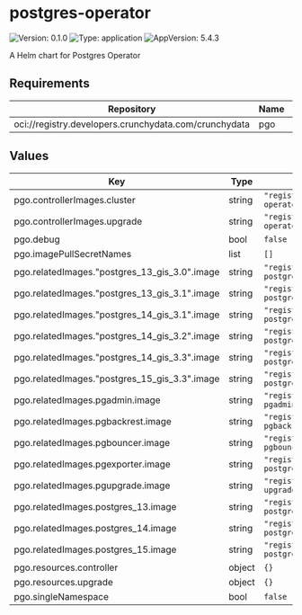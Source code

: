 # postgres-operator

![Version: 0.1.0](https://img.shields.io/badge/Version-0.1.0-informational?style=flat-square) ![Type: application](https://img.shields.io/badge/Type-application-informational?style=flat-square) ![AppVersion: 5.4.3](https://img.shields.io/badge/AppVersion-5.4.3-informational?style=flat-square)

A Helm chart for Postgres Operator

## Requirements

| Repository | Name | Version |
|------------|------|---------|
| oci://registry.developers.crunchydata.com/crunchydata | pgo | 5.4.3 |

## Values

| Key | Type | Default | Description |
|-----|------|---------|-------------|
| pgo.controllerImages.cluster | string | `"registry.developers.crunchydata.com/crunchydata/postgres-operator:ubi8-5.3.1-0"` |  |
| pgo.controllerImages.upgrade | string | `"registry.developers.crunchydata.com/crunchydata/postgres-operator-upgrade:ubi8-5.3.1-0"` |  |
| pgo.debug | bool | `false` |  |
| pgo.imagePullSecretNames | list | `[]` |  |
| pgo.relatedImages."postgres_13_gis_3.0".image | string | `"registry.developers.crunchydata.com/crunchydata/crunchy-postgres-gis:ubi8-13.10-3.0-0"` |  |
| pgo.relatedImages."postgres_13_gis_3.1".image | string | `"registry.developers.crunchydata.com/crunchydata/crunchy-postgres-gis:ubi8-13.10-3.1-0"` |  |
| pgo.relatedImages."postgres_14_gis_3.1".image | string | `"registry.developers.crunchydata.com/crunchydata/crunchy-postgres-gis:ubi8-14.7-3.1-0"` |  |
| pgo.relatedImages."postgres_14_gis_3.2".image | string | `"registry.developers.crunchydata.com/crunchydata/crunchy-postgres-gis:ubi8-14.7-3.2-0"` |  |
| pgo.relatedImages."postgres_14_gis_3.3".image | string | `"registry.developers.crunchydata.com/crunchydata/crunchy-postgres-gis:ubi8-14.7-3.3-0"` |  |
| pgo.relatedImages."postgres_15_gis_3.3".image | string | `"registry.developers.crunchydata.com/crunchydata/crunchy-postgres-gis:ubi8-15.2-3.3-0"` |  |
| pgo.relatedImages.pgadmin.image | string | `"registry.developers.crunchydata.com/crunchydata/crunchy-pgadmin4:ubi8-4.30-10"` |  |
| pgo.relatedImages.pgbackrest.image | string | `"registry.developers.crunchydata.com/crunchydata/crunchy-pgbackrest:ubi8-2.41-4"` |  |
| pgo.relatedImages.pgbouncer.image | string | `"registry.developers.crunchydata.com/crunchydata/crunchy-pgbouncer:ubi8-1.18-0"` |  |
| pgo.relatedImages.pgexporter.image | string | `"registry.developers.crunchydata.com/crunchydata/crunchy-postgres-exporter:ubi8-5.3.1-0"` |  |
| pgo.relatedImages.pgupgrade.image | string | `"registry.developers.crunchydata.com/crunchydata/crunchy-upgrade:ubi8-5.3.1-0"` |  |
| pgo.relatedImages.postgres_13.image | string | `"registry.developers.crunchydata.com/crunchydata/crunchy-postgres:ubi8-13.10-0"` |  |
| pgo.relatedImages.postgres_14.image | string | `"registry.developers.crunchydata.com/crunchydata/crunchy-postgres:ubi8-14.7-0"` |  |
| pgo.relatedImages.postgres_15.image | string | `"registry.developers.crunchydata.com/crunchydata/crunchy-postgres:ubi8-15.2-0"` |  |
| pgo.resources.controller | object | `{}` |  |
| pgo.resources.upgrade | object | `{}` |  |
| pgo.singleNamespace | bool | `false` |  |

